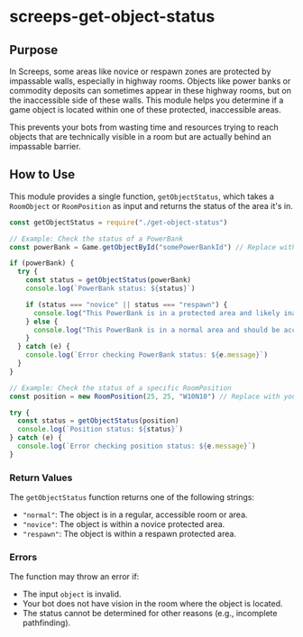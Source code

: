 # screeps-get-object-status

## Purpose

In Screeps, some areas like novice or respawn zones are protected by impassable walls, especially in highway rooms. Objects like power banks or commodity deposits can sometimes appear in these highway rooms, but on the inaccessible side of these walls. This module helps you determine if a game object is located within one of these protected, inaccessible areas.

This prevents your bots from wasting time and resources trying to reach objects that are technically visible in a room but are actually behind an impassable barrier.

## How to Use

This module provides a single function, `getObjectStatus`, which takes a `RoomObject` or `RoomPosition` as input and returns the status of the area it's in.

```javascript
const getObjectStatus = require("./get-object-status")

// Example: Check the status of a PowerBank
const powerBank = Game.getObjectById("somePowerBankId") // Replace with actual PowerBank ID

if (powerBank) {
  try {
    const status = getObjectStatus(powerBank)
    console.log(`PowerBank status: ${status}`)

    if (status === "novice" || status === "respawn") {
      console.log("This PowerBank is in a protected area and likely inaccessible.")
    } else {
      console.log("This PowerBank is in a normal area and should be accessible.")
    }
  } catch (e) {
    console.log(`Error checking PowerBank status: ${e.message}`)
  }
}

// Example: Check the status of a specific RoomPosition
const position = new RoomPosition(25, 25, "W10N10") // Replace with your desired room and coordinates

try {
  const status = getObjectStatus(position)
  console.log(`Position status: ${status}`)
} catch (e) {
  console.log(`Error checking position status: ${e.message}`)
}
```

### Return Values

The `getObjectStatus` function returns one of the following strings:

- `"normal"`: The object is in a regular, accessible room or area.
- `"novice"`: The object is within a novice protected area.
- `"respawn"`: The object is within a respawn protected area.

### Errors

The function may throw an error if:

- The input `object` is invalid.
- Your bot does not have vision in the room where the object is located.
- The status cannot be determined for other reasons (e.g., incomplete pathfinding).
